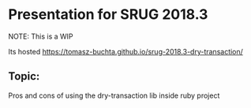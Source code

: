 # Presentation for SRUG 2018.3
NOTE: This is a WIP

Its hosted https://tomasz-buchta.github.io/srug-2018.3-dry-transaction/

## Topic:

Pros and cons of using the dry-transaction lib inside ruby project
